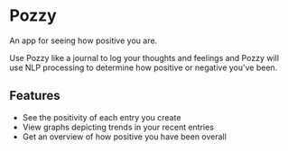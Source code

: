 # Pozzy

An app for seeing how positive you are.

Use Pozzy like a journal to log your thoughts and feelings and Pozzy will use NLP processing to determine how positive or negative you've been.

## Features

- See the positivity of each entry you create
- View graphs depicting trends in your recent entries
- Get an overview of how positive you have been overall
